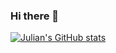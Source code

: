 ### Hi there 👋

[![Julian's GitHub stats](https://github-readme-stats.vercel.app/api?username=julianspaeth)](https://github.com/anuraghazra/github-readme-stats)


